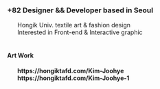 


  <H3>+82 Designer && Developer based in Seoul<br></H3>
  <ol>Hongik Univ. textile art & fashion design<br>
    Interested in Front-end & Interactive graphic<br><br></ol>
	<H4>Art Work<br><H4>
	<ol>https://hongiktafd.com/Kim-Joohye<br>
https://hongiktafd.com/Kim-Joohye-1</ol>


